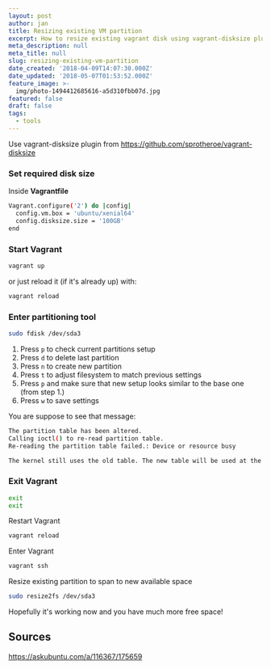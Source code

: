 ```yaml
---
layout: post
author: jan
title: Resizing existing VM partition
excerpt: How to resize existing vagrant disk using vagrant-disksize plugin.
meta_description: null
meta_title: null
slug: resizing-existing-vm-partition
date_created: '2018-04-09T14:07:30.000Z'
date_updated: '2018-05-07T01:53:52.000Z'
feature_image: >-
  img/photo-1494412685616-a5d310fbb07d.jpg
featured: false
draft: false
tags:
  - tools
---
```

Use vagrant-disksize plugin from https://github.com/sprotheroe/vagrant-disksize

### Set required disk size
Inside **Vagrantfile**
```bash
Vagrant.configure('2') do |config|
  config.vm.box = 'ubuntu/xenial64'
  config.disksize.size = '100GB'
end
```

### Start Vagrant
```bash
vagrant up
```
or just reload it (if it's already up) with:
```bash
vagrant reload
```

### Enter partitioning tool
```bash
sudo fdisk /dev/sda3
```

1. Press `p` to check current partitions setup
2. Press `d` to delete last partition
3. Press `n` to create new partition
4. Press `t` to adjust filesystem to match previous settings
5. Press `p` and make sure that new setup looks similar to the base one (from step 1.)
6. Press `w` to save settings

You are suppose to see that message:
```bash
The partition table has been altered.
Calling ioctl() to re-read partition table.
Re-reading the partition table failed.: Device or resource busy

The kernel still uses the old table. The new table will be used at the next reboot or after you run partprobe(8) or kpartx(8).
```

### Exit Vagrant
```bash
exit
exit
```

Restart Vagrant
```bash
vagrant reload
```

Enter Vagrant
```bash
vagrant ssh
```

Resize existing partition to span to new available space
```bash
sudo resize2fs /dev/sda3
```

Hopefully it's working now and you have much more free space!


## Sources
https://askubuntu.com/a/116367/175659
